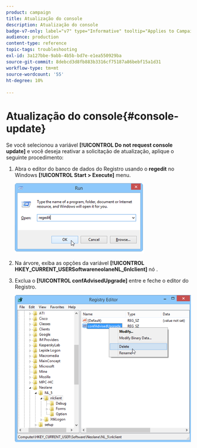 ```yaml
---
product: campaign
title: Atualização do console
description: Atualização do console
badge-v7-only: label="v7" type="Informative" tooltip="Applies to Campaign Classic v7 only"
audience: production
content-type: reference
topic-tags: troubleshooting
exl-id: 3a127bbe-9abb-4b5b-bd7e-e1ea550929ba
source-git-commit: 8debcd3d8fb883b3316cf75187a86bebf15a1d31
workflow-type: tm+mt
source-wordcount: '55'
ht-degree: 10%

---
```


# Atualização do console{#console-update}



Se você selecionou a variável **[!UICONTROL Do not request console update]** e você deseja reativar a solicitação de atualização, aplique o seguinte procedimento:

1. Abra o editor do banco de dados do Registro usando o **regedit** no Windows **[!UICONTROL Start > Execute]** menu.

   ![](assets/ncs_console_update_1.png)

1. Na árvore, exiba as opções da variável **[!UICONTROL HKEY_CURRENT_USERSoftwareneolaneNL_6nlclient]** nó .
1. Exclua o **[!UICONTROL confAdvisedUpgrade]** entre e feche o editor do Registro.

   ![](assets/ncs_console_update_2.png)
